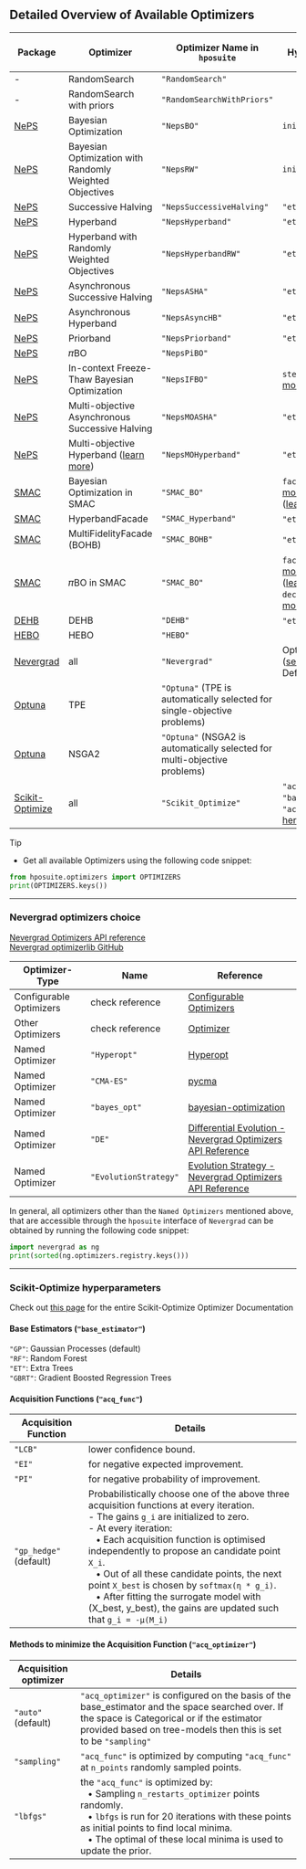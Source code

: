 ## Detailed Overview of Available Optimizers  

| Package                                        | Optimizer                   | Optimizer Name in `hposuite`    | Hyperparameters                               | Blackbox | Fidelities Supported | Fidelity Space | Multi-Objective (MO) | Continuations | Expert Priors | Tabular Benchmarks |
|------------------------------------------------|-----------------------------|---------------------------|-----------------------------------------------|----------|--------------------|----------------------|----------------------|--------------|--------------|-------------------|
| -                                              | RandomSearch                | `"RandomSearch"`          |                                           | ✓        | `{0}`              |                   | ✓                    |              |              | ✓                 |
| -                                              | RandomSearch with priors    | `"RandomSearchWithPriors"` |                                           | ✓        | `{0}`              |                   | ✓                    |              | ✓            |                   |
| [NePS](https://github.com/automl/neps) | Bayesian Optimization                           | `"NepsBO"`               |`initial_design_size`                                         | ✓        | `{0}`              |                   |                      |              |              |                   |
| [NePS](https://github.com/automl/neps) | Bayesian Optimization with Randomly Weighted Objectives | `"NepsRW"`               |`initial_design_size`              | ✓        | `{0}`              |                   | ✓                    |              |              |                   |
| [NePS](https://github.com/automl/neps) | Successive Halving                              | `"NepsSuccessiveHalving"`| `"eta"`                                 |          | `{1}`              | Discrete          |                      | ✓            |              |                   |
| [NePS](https://github.com/automl/neps) | Hyperband                                       | `"NepsHyperband"`        | `"eta"`                                 |          | `{1}`              | Discrete          |                      | ✓            |              |                   |
| [NePS](https://github.com/automl/neps) | Hyperband  with Randomly Weighted Objectives    | `"NepsHyperbandRW"`      | `"eta"`                                 |          | `{1}`              | Discrete          | ✓                    | ✓            |              |                   |
| [NePS](https://github.com/automl/neps) | Asynchronous Successive Halving                 | `"NepsASHA"`             | `"eta"`               |          | `{1}`              | Discrete          |                      | ✓            |              |                   |
| [NePS](https://github.com/automl/neps) | Asynchronous Hyperband                                 | `"NepsAsyncHB"`          | `"eta"`               |          | `{1}`              | Discrete          |                      | ✓            |              |                   |
| [NePS](https://github.com/automl/neps) | Priorband                                       | `"NepsPriorband"`        | `"eta"`                                 |          | `{1}`              | Discrete          |                      |              | ✓            |                   |
| [NePS](https://github.com/automl/neps) | 𝜋BO                                             | `"NepsPiBO"`             |                                         | ✓        | `{0}`              |                   |                      |              | ✓            |                   |
| [NePS](https://github.com/automl/neps) | In-context Freeze-Thaw Bayesian Optimization      | `"NepsIFBO"`             | `step_size` ([learn more](https://automl.github.io/neps/latest/api/neps/optimizers/algorithms/?h=ifbo#neps.optimizers.algorithms.ifbo))                    |          | `{1}`           | Discrete                  |                      | ✓            |              |                   |
| [NePS](https://github.com/automl/neps) | Multi-objective Asynchronous Successive Halving   | `"NepsMOASHA"`      | `"eta"`                                 |          | `{1}`              | Discrete          | ✓                    | ✓            |              |                   |
| [NePS](https://github.com/automl/neps) | Multi-objective Hyperband ([learn more](https://arxiv.org/abs/2106.05680))   | `"NepsMOHyperband"`      | `"eta"`                                 |          | `{1}`              | Discrete          | ✓                    | ✓            |              |                   |
| [SMAC](https://github.com/automl/SMAC3)        | Bayesian Optimization in SMAC       | `"SMAC_BO"`               | `facade` ([learn more](https://automl.github.io/SMAC3/latest/api/smac/facade/abstract_facade/))`"acq_func"` ([learn more](https://automl.github.io/SMAC3/latest/api/smac/acquisition/function/abstract_acquisition_function/))    | ✓        | `{0}`              |                   | ✓                    |              |              |                   |
| [SMAC](https://github.com/automl/SMAC3)        | HyperbandFacade             | `"SMAC_Hyperband"`        | `"eta"` ([learn more](https://automl.github.io/SMAC3/main/api/smac.facade.hyperband_facade.html#smac.facade.hyperband_facade.HyperbandFacade.get_intensifier))                         |          | `{1}`              | Discrete         |                      | ✓            |              |                   |
| [SMAC](https://github.com/automl/SMAC3)        | MultiFidelityFacade (BOHB)  | `"SMAC_BOHB"`             | `"eta"` ([learn more](https://automl.github.io/SMAC3/main/api/smac.facade.multi_fidelity_facade.html#smac.facade.multi_fidelity_facade.MultiFidelityFacade.get_intensifier))     |          | `{1}`              | Discrete         |                      | ✓            |              |                   |
| [SMAC](https://github.com/automl/SMAC3)        | 𝜋BO in SMAC       | `"SMAC_BO"`               | `facade` ([learn more](https://automl.github.io/SMAC3/latest/api/smac/facade/abstract_facade/))`"acq_func"` ([learn more](https://automl.github.io/SMAC3/latest/api/smac/acquisition/function/abstract_acquisition_function/)), `decay_beta` ([learn more](https://automl.github.io/SMAC3/latest/api/smac/acquisition/function/prior_acquisition_function/#smac.acquisition.function.prior_acquisition_function.PriorAcquisitionFunction--parameters))    | ✓        | `{0}`              |                   |                    |              | ✓            |                   |
| [DEHB](https://github.com/automl/DEHB)         | DEHB                        | `"DEHB"`                  | `"eta"` ([learn more](https://automl.github.io/DEHB/latest/getting_started/dehb_hps/#dehb-hyperparameters))                           |          | `{1}`              | Discrete         |                      |             |              |                   |
| [HEBO](https://github.com/huawei-noah/HEBO)    | HEBO                        | `"HEBO"`                  |                                           | ✓        | `{0}`              |                   |                      |              |              |                   |
| [Nevergrad](https://github.com/facebookresearch/nevergrad) | all  | `"Nevergrad"`         | Optimizer choice ([see below](#Nevergrad-optimizers-choice)). Default: `"NGOpt"`.  | ✓  | `{0}`              |                   | ✓                    |              |              |                   |
| [Optuna](https://github.com/optuna/optuna)     | TPE                         | `"Optuna"` (TPE is automatically selected for single-objective problems) |                                           | ✓  | `{0}`              |                   |                      |              |              |                   |
| [Optuna](https://github.com/optuna/optuna)     | NSGA2                       | `"Optuna"` (NSGA2 is automatically selected for multi-objective problems) |                                           |    | `{0}`              |                   | ✓                    |              |              |                   |
| [Scikit-Optimize](https://github.com/scikit-optimize/scikit-optimize) | all  | `"Scikit_Optimize"`      | `"acq_func"`, `"base_estimator"`, `"acq_optimizer"`  [see here for details](#Scikit-Optimize-hyperparameters) | ✓  | `{0}`              |                   |                      |              |              |                   |



> [!TIP]
> * Get all available Optimizers using the following code snippet:
> ```python 
> from hposuite.optimizers import OPTIMIZERS
> print(OPTIMIZERS.keys())
> ```

-----------------------------------------------------
### Nevergrad optimizers choice

[Nevergrad Optimizers API reference](https://facebookresearch.github.io/nevergrad/optimizers_ref.html#optimizers) <br>
[Nevergrad optimizerlib GitHub](https://github.com/facebookresearch/nevergrad/blob/main/nevergrad/optimization/optimizerlib.py)

Optimizer-Type          | Name                      | Reference            |
------------------------|---------------------------|----------------------|
Configurable Optimizers | check reference           | [Configurable Optimizers](https://facebookresearch.github.io/nevergrad/optimizers_ref.html#configurable-optimizers)
Other Optimizers        | check reference           | [Optimizer](https://facebookresearch.github.io/nevergrad/optimizers_ref.html#optimizers)
Named Optimizer         | `"Hyperopt"`                  | [Hyperopt](https://github.com/hyperopt/hyperopt)
Named Optimizer         | `"CMA-ES"`                   | [pycma](https://github.com/CMA-ES/pycma)
Named Optimizer         | `"bayes_opt"`                 | [bayesian-optimization](https://github.com/bayesian-optimization/BayesianOptimization)
Named Optimizer         | `"DE"`                        | [Differential Evolution - Nevergrad Optimizers API Reference](https://facebookresearch.github.io/nevergrad/optimizers_ref.html#nevergrad.families.DifferentialEvolution)
Named Optimizer         | `"EvolutionStrategy"`         | [Evolution Strategy - Nevergrad Optimizers API Reference](https://facebookresearch.github.io/nevergrad/optimizers_ref.html#nevergrad.families.DifferentialEvolution)


In general, all optimizers other than the `Named Optimizers` mentioned above, that are accessible through the `hposuite` interface of `Nevergrad` can be obtained by running the following code snippet:

``` python
import nevergrad as ng
print(sorted(ng.optimizers.registry.keys()))
```


-------------------------------------------------------------



### Scikit-Optimize hyperparameters

Check out [this page](https://scikit-optimize.github.io/stable/modules/generated/skopt.optimizer.Optimizer.html#skopt.optimizer.Optimizer) for the entire Scikit-Optimize Optimizer Documentation

#### Base Estimators (`"base_estimator"`)

`"GP"`: Gaussian Processes (default) <br>
`"RF"`: Random Forest <br>
`"ET"`: Extra Trees <br>
`"GBRT"`: Gradient Boosted Regression Trees


#### Acquisition Functions (`"acq_func"`)


Acquisition Function | Details             |
---------------------|---------------------|
`"LCB"`                | lower confidence bound. |
`"EI"`                 | for negative expected improvement. |
`"PI"`                 | for negative probability of improvement. |
`"gp_hedge"` (default) | Probabilistically choose one of the above three acquisition functions at every iteration. <br> - The gains `g_i` are initialized to zero. <br> - At every iteration: <br> &nbsp;&nbsp; • Each acquisition function is optimised independently to propose an candidate point `X_i`. <br> &nbsp;&nbsp; • Out of all these candidate points, the next point `X_best` is chosen by `softmax(η * g_i)`. <br> &nbsp;&nbsp; • After fitting the surrogate model with (X_best, y_best), the gains are updated such that  `g_i = -μ(M_i)` |


#### Methods to minimize the Acquisition Function (`"acq_optimizer"`) 

Acquisition optimizer | Details |
----------------------|---------|
`"auto"` (default)      | `"acq_optimizer"` is configured on the basis of the base_estimator and the space searched over. If the space is Categorical or if the estimator provided based on tree-models then this is set to be `"sampling"` |
`"sampling"`            | `"acq_func"` is optimized by computing `"acq_func"` at `n_points` randomly sampled points. |
`"lbfgs"`               | the `"acq_func"` is optimized by: <br> &nbsp;&nbsp; • Sampling `n_restarts_optimizer` points randomly. <br> &nbsp;&nbsp; • `lbfgs` is run for 20 iterations with these points as initial points to find local minima. <br> &nbsp;&nbsp; • The optimal of these local minima is used to update the prior.